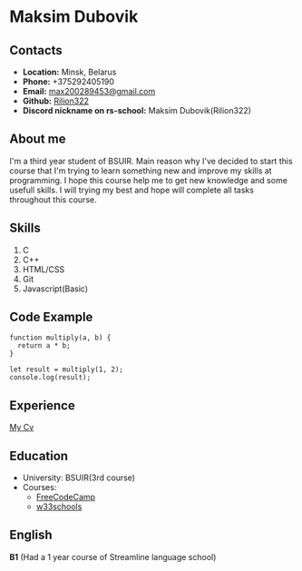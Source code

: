 # Maksim Dubovik #

## Contacts ##

+ **Location:** Minsk, Belarus
+ **Phone:** +375292405190
+ **Email:** max200289453@gmail.com
+ **Github:** [Rilion322](https://github.com/Rilion322)
+ **Discord nickname on rs-school:** Maksim Dubovik(Rilion322)

## About me ##

I'm a third year student of BSUIR. Main reason why I've decided to start this course that I'm trying to learn something new and improve my skills at programming. I hope this course help me to get new knowledge and some usefull skills. I will trying my best and hope will complete all tasks throughout this course. 

## Skills ##

1. C
2. C++
3. HTML/CSS
4. Git
5. Javascript(Basic)

## Code Example ##

```
function multiply(a, b) {
  return a * b;
}

let result = multiply(1, 2);
console.log(result);
```

## Experience ##

[My Cv](https://Rilion322.github.io/rsschool-cv/cv)

## Education ##

+ University: BSUIR(3rd course)
+ Courses: 
    * [FreeCodeCamp](https://www.freecodecamp.org/)
    * [w33schools](https://www.w3schools.com/)

## English ##

**B1** (Had a 1 year course of Streamline language school)